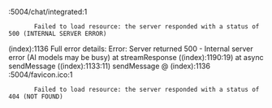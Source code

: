 :5004/chat/integrated:1                                    Failed to load resource: the server responded with a status of 500 (INTERNAL SERVER ERROR)(index):1136 Full error details: Error: Server returned 500 - Internal server error (AI models may be busy)    at streamResponse ((index):1190:19)    at async sendMessage ((index):1133:11)sendMessage @ (index):1136:5004/favicon.ico:1                                    Failed to load resource: the server responded with a status of 404 (NOT FOUND)
